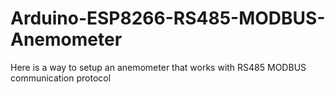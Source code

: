 # Arduino-ESP8266-RS485-MODBUS-Anemometer
Here is a way to setup an anemometer that works with RS485 MODBUS communication protocol
